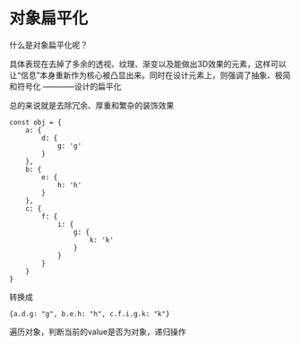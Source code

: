 # 对象扁平化

什么是对象扁平化呢？

具体表现在去掉了多余的透视、纹理、渐变以及能做出3D效果的元素，这样可以让“信息”本身重新作为核心被凸显出来。同时在设计元素上，则强调了抽象、极简和符号化 ————设计的扁平化

总的来说就是去除冗余、厚重和繁杂的装饰效果

    const obj = {
        a: {
            d: {
                g: 'g'
            }
        },
        b: {
            e: {
                h: 'h'
            }
        },
        c: {
            f: {
                i: {
                    g: {
                        k: 'k'
                    }
                }
            }
        }
    }

转换成

    {a.d.g: "g", b.e.h: "h", c.f.i.g.k: "k"}

遍历对象，判断当前的value是否为对象，递归操作